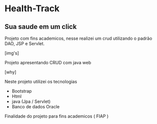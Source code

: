 # Health-Track
<h2>Sua saude em um click</h2>

<p>Projeto com fins academicos, nesse realizei um crud utilizando o padrão DAO, JSP e Servlet.</p>

[img's]

Projeto apresentando CRUD com java web

[why]

Neste projeto utilizei os tecnologias 
- Bootstrap
- Html
- java (Jpa / Servlet)
- Banco de dados Oracle

Finalidade do projeto para fins academicos ( FIAP )
